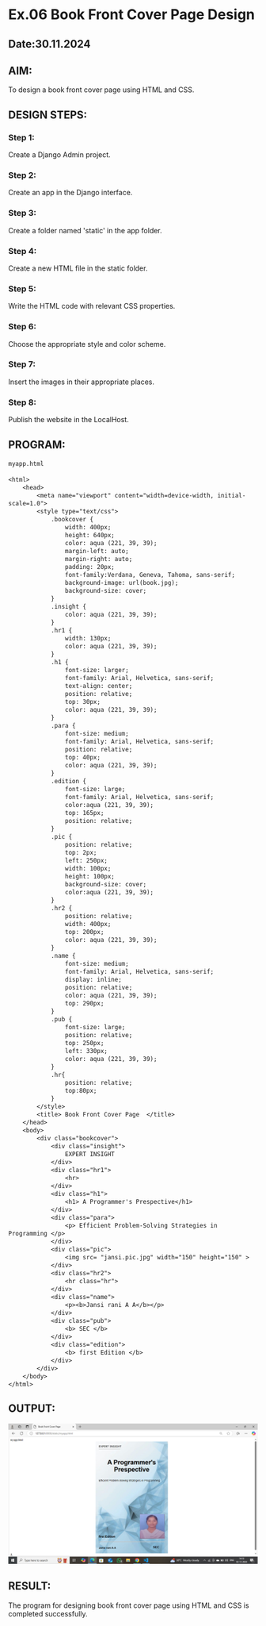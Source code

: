# Ex.06 Book Front Cover Page Design
## Date:30.11.2024

## AIM:
To design a book front cover page using HTML and CSS.

## DESIGN STEPS:

### Step 1:
Create a Django Admin project.

### Step 2:
Create an app in the Django interface.

### Step 3:
Create a folder named 'static' in the app folder.

### Step 4:
Create a new HTML file in the static folder.

### Step 5:
Write the HTML code with relevant CSS properties.

### Step 6:
Choose the appropriate style and color scheme.

### Step 7:
Insert the images in their appropriate places.

### Step 8:
Publish the website in the LocalHost.

## PROGRAM:

```
myapp.html

<html>
    <head>
        <meta name="viewport" content="width=device-width, initial-scale=1.0">
        <style type="text/css">
            .bookcover {
                width: 400px;
                height: 640px;
                color: aqua (221, 39, 39);
                margin-left: auto;
                margin-right: auto;
                padding: 20px;
                font-family:Verdana, Geneva, Tahoma, sans-serif;
                background-image: url(book.jpg);
                background-size: cover;
            }
            .insight {
                color: aqua (221, 39, 39);
            }
            .hr1 {
                width: 130px;
                color: aqua (221, 39, 39);
            }
            .h1 {
                font-size: larger;
                font-family: Arial, Helvetica, sans-serif;
                text-align: center;
                position: relative;
                top: 30px;
                color: aqua (221, 39, 39);
            }
            .para {
                font-size: medium;
                font-family: Arial, Helvetica, sans-serif;
                position: relative;
                top: 40px; 
                color: aqua (221, 39, 39); 
            }
            .edition {
                font-size: large;
                font-family: Arial, Helvetica, sans-serif;
                color:aqua (221, 39, 39);
                top: 165px;
                position: relative;
            }
            .pic {
                position: relative;
                top: 2px;
                left: 250px;
                width: 100px;
                height: 100px;
                background-size: cover;
                color:aqua (221, 39, 39);
            }
            .hr2 {
                position: relative;
                width: 400px;
                top: 200px;
                color: aqua (221, 39, 39);
            }
            .name { 
                font-size: medium;
                font-family: Arial, Helvetica, sans-serif;
                display: inline;
                position: relative;
                color: aqua (221, 39, 39);
                top: 290px;
            }
            .pub {
                font-size: large;
                position: relative;
                top: 250px;
                left: 330px;
                color: aqua (221, 39, 39);
            }
            .hr{
                position: relative;
                top:80px;
            }
        </style>
        <title> Book Front Cover Page  </title>
    </head>
    <body>
        <div class="bookcover">
            <div class="insight">
                EXPERT INSIGHT
            </div>
            <div class="hr1">
                <hr>
            </div>
            <div class="h1">
                <h1> A Programmer's Prespective</h1>
            </div>
            <div class="para">
                <p> Efficient Problem-Solving Strategies in Programming </p>
            </div>
            <div class="pic">
                <img src= "jansi.pic.jpg" width="150" height="150" >
            </div>
            <div class="hr2">
                <hr class="hr">
            </div>
            <div class="name">
                <p><b>Jansi rani A A</b></p>
            </div>
            <div class="pub">
                <b> SEC </b>
            </div>
            <div class="edition">
                <b> first Edition </b>
            </div>
        </div>
    </body>
</html>

```

## OUTPUT:
![alt text](<Screenshot (35).png>)

## RESULT:
The program for designing book front cover page using HTML and CSS is completed successfully.
